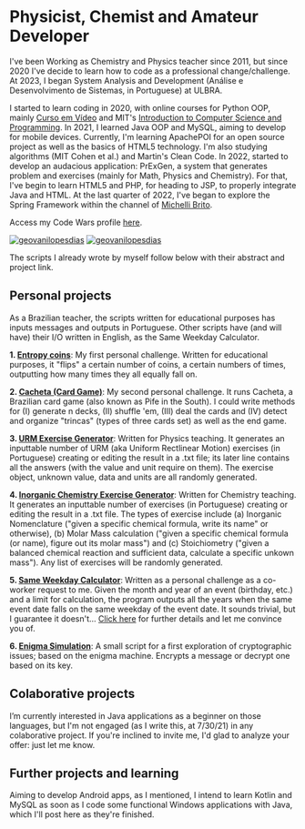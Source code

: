 # Physicist, Chemist and Amateur Developer

I've been Working as Chemistry and Physics teacher since 2011, but since 2020 I've decide to learn how to code as a professional change/challenge. At 2023, I began System Analysis and Development (Análise e Desenvolvimento de Sistemas, in Portuguese) at ULBRA.

I started to learn coding in 2020, with online courses for Python OOP, mainly [Curso em Vídeo](https://www.youtube.com/watch?v=S9uPNppGsGo&list=PLvE-ZAFRgX8hnECDn1v9HNTI71veL3oW0&index=2) and MIT's [Introduction to Computer Science and Programming](https://www.youtube.com/playlist?list=PLUl4u3cNGP63WbdFxL8giv4yhgdMGaZNA). In 2021, I learned Java OOP and MySQL, aiming to develop for mobile devices. Currently, I'm learning ApachePOI for an open source project as well as the basics of HTML5 technology. I'm also studying algorithms (MIT Cohen et al.) and Martin's Clean Code. In 2022, started to develop an audacious application: PrExGen, a system that generates problem and exercises (mainly for Math, Physics and Chemistry). For that, I've begin to learn HTML5 and PHP, for  heading to JSP, to properly integrate Java and HTML. At the last quarter of 2022, I've began to explore the Spring Framework within the channel of [Michelli Brito](https://www.youtube.com/@MichelliBrito).

Access my Code Wars profile [here](https://www.codewars.com/users/Gheowin).

[![geovanilopesdias](https://github-readme-stats.vercel.app/api?username=geovanilopesdias&theme=dark)](https://github.com/geovanilopesdias/)
[![geovanilopesdias](https://github-readme-stats.vercel.app/api/top-langs/?username=geovanilopesdias&hide=html&layout=compact&theme=dark)](https://github.com/geovanilopesdias/)

The scripts I already wrote by myself follow below with their abstract and project link.

## Personal projects
As a Brazilian teacher, the scripts written for educational purposes has inputs messages and outputs in Portuguese. Other scripts have (and will have) their I/O written in English, as the Same Weekday Calculator.

**1. [Entropy coins](https://github.com/geovanilopesdias/entropy_coins)**: My first personal challenge. Written for educational purposes, it "flips" a certain number of coins, a certain numbers of times, outputting how many times they all equally fall on.

**2. [Cacheta (Card Game)](https://github.com/geovanilopesdias/card_games)**: My second personal challenge. It runs Cacheta, a Brazilian card game (also known as Pife in the South). I could write methods for (I) generate n decks, (II) shuffle 'em, (III) deal the cards and (IV) detect and organize "trincas" (types of three cards set) as well as the end game.

**3. [URM Exercise Generator](https://github.com/geovanilopesdias/urm_exercise_generator)**: Written for Physics teaching. It generates an inputtable number of URM (aka Uniform Rectlinear Motion) exercises (in Portuguese) creating or editing the result in a .txt file; its later line contains all the answers (with the value and unit require on them). The exercise object, unknown value, data and units are all randomly generated.

**4. [Inorganic Chemistry Exercise Generator](https://github.com/geovanilopesdias/inorganic_exercise_generator)**: Written for Chemistry teaching. It generates an inputtable number of exercises (in Portuguese) creating or editing the result in a .txt file. The types of exercise include (a) Inorganic Nomenclature ("given a specific chemical formula, write its name" or otherwise), (b) Molar Mass calculation ("given a specific chemical formula (or name), figure out its molar mass") and (c) Stoichiometry ("given a balanced chemical reaction and sufficient data, calculate a specific unkown mass"). Any list of exercises will be randomly generated.

**5. [Same Weekday Calculator](https://github.com/geovanilopesdias/same_weekday_calculator)**: Written as a personal challenge as a co-worker request to me. Given the month and year of an event (birthday, etc.) and a limit for calculation, the program outputs all the years when the same event date falls on the same weekday of the event date. It sounds trivial, but I guarantee it doesn't... [Click here](https://github.com/geovanilopesdias/same_weekday_calculator/blob/main/README.md) for further details and let me convince you of. 

**6. [Enigma Simulation](https://github.com/geovanilopesdias/enigma_simulation/tree/main)**: A small script for a first exploration of cryptographic issues; based on the enigma machine. Encrypts a message or decrypt one based on its key.

## Colaborative projects
I’m currently interested in Java applications as a beginner on those languages, but I'm not engaged (as I  write this, at 7/30/21) in any colaborative project. If you're inclined to invite me, I'd glad to analyze your offer: just let me know.

## Further projects and learning
Aiming to develop Android apps, as I mentioned, I intend to learn Kotlin and MySQL as soon as I code some functional Windows applications with Java, which I'll post here as they're finished.
